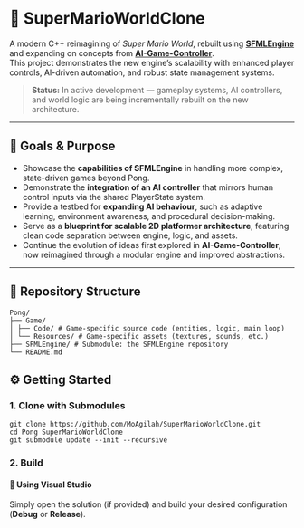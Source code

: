 # 🍄 SuperMarioWorldClone

A modern C++ reimagining of *Super Mario World*, rebuilt using [**SFMLEngine**](https://github.com/MoAgilah/SFMLEngine) and expanding on concepts from [**AI-Game-Controller**](https://github.com/MoAgilah/AI-Game-Controller).  
This project demonstrates the new engine’s scalability with enhanced player controls, AI-driven automation, and robust state management systems.

> **Status:** In active development — gameplay systems, AI controllers, and world logic are being incrementally rebuilt on the new architecture.

---

## 🎯 Goals & Purpose

- Showcase the **capabilities of SFMLEngine** in handling more complex, state-driven games beyond Pong.  
- Demonstrate the **integration of an AI controller** that mirrors human control inputs via the shared PlayerState system.  
- Provide a testbed for **expanding AI behaviour**, such as adaptive learning, environment awareness, and procedural decision-making.  
- Serve as a **blueprint for scalable 2D platformer architecture**, featuring clean code separation between engine, logic, and assets.  
- Continue the evolution of ideas first explored in **AI-Game-Controller**, now reimagined through a modular engine and improved abstractions.

---

## 📁 Repository Structure
```
Pong/
├── Game/
│ ├── Code/ # Game-specific source code (entities, logic, main loop)
│ └── Resources/ # Game-specific assets (textures, sounds, etc.)
├── SFMLEngine/ # Submodule: the SFMLEngine repository
└── README.md
```

## ⚙️ Getting Started

### 1. Clone with Submodules
```
git clone https://github.com/MoAgilah/SuperMarioWorldClone.git
cd Pong SuperMarioWorldClone
git submodule update --init --recursive
```
### 2. Build

#### 🧰 Using Visual Studio
Simply open the solution (if provided) and build your desired configuration (**Debug** or **Release**).
